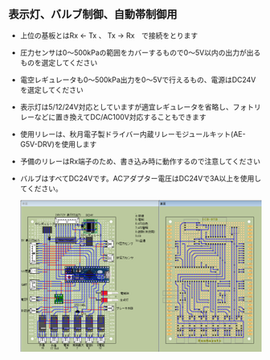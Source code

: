 ## 表示灯、バルブ制御、自動帯制御用

- 上位の基板とはRx <- Tx 、 Tx -> Rx　で接続をとります
- 圧力センサは0～500kPaの範囲をカバーするもので0～5V以内の出力が出るものを選定してください
- 電空レギュレータも0～500kPa出力を0～5Vで行えるもの、電源はDC24Vを選定してください
- 表示灯は5/12/24V対応としていますが適宜レギュレータを省略し、フォトリレーなどに置き換えてDC/AC100V対応することもできます
- 使用リレーは、秋月電子製ドライバー内蔵リレーモジュールキット(AE-G5V-DRV)を使用します
- 予備のリレーはRx端子のため、書き込み時に動作するので注意してください
- バルブはすべてDC24Vです。ACアダプター電圧はDC24Vで3A以上を使用してください。

  ![実態配線図](Densei6.0.0.6.png)
